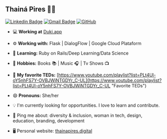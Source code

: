 ## Thainá Pires 👩‍💻

[![Linkedin Badge](https://img.shields.io/badge/-thainapires-blue?style=flat-square&logo=Linkedin&logoColor=white&link=https://www.linkedin.com/in/thainapires/)](https://www.linkedin.com/in/thainapires/)
[![Gmail Badge](https://img.shields.io/badge/-thainaspiress@gmail.com-c14438?style=flat-square&logo=Gmail&logoColor=white&link=mailto:thainaspiress@gmail.com)](mailto:thainaspiress@gmail.com)
<a href="https://github.com/thainapires"><img src="https://img.shields.io/github/followers/thainapires.svg?label=GitHub&style=social" alt="GitHub"></a>

- 💻 **Working at** [Duki.app](https://duki.app/ "Duki.app")
- ⚙️ **Working with:** Flask | DialogFlow | Google Cloud Plataform
- 🌱 **Learning:** Ruby on Rails/Deep Learning/Data Science
- 💬 **Hobbies:** Books 📚 | Music 🎧 | Tv Shows 📺
- 🎤 **My favorite TEDs:** [https://www.youtube.com/playlist?list=PLt4Ul-oY5nhFS7Y-OVBJWiNTGDYr_C-UL](https://www.youtube.com/playlist?list=PLt4Ul-oY5nhFS7Y-OVBJWiNTGDYr_C-UL "Favorite TEDs")
- 😄 **Pronouns:** She/her 



- 💡 I'm currently looking for opportunities. I love to learn and contribute.
- 💬 Ping me about: diversity & inclusion, woman in tech, design, education, branding, development


- 🖥️ Personal website: [thainapires.digital](https://thainapires.digital/ "thainapires.digital")


